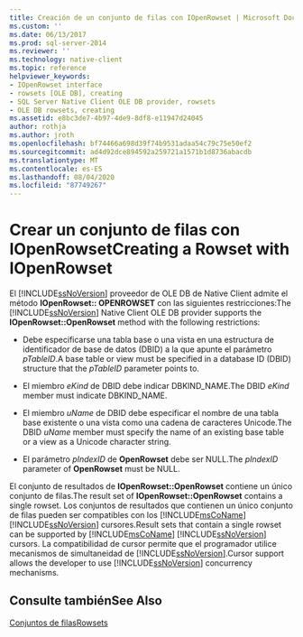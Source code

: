 ```yaml
---
title: Creación de un conjunto de filas con IOpenRowset | Microsoft Docs
ms.custom: ''
ms.date: 06/13/2017
ms.prod: sql-server-2014
ms.reviewer: ''
ms.technology: native-client
ms.topic: reference
helpviewer_keywords:
- IOpenRowset interface
- rowsets [OLE DB], creating
- SQL Server Native Client OLE DB provider, rowsets
- OLE DB rowsets, creating
ms.assetid: e8bc3de7-4b97-4de9-8df8-e11947d24045
author: rothja
ms.author: jroth
ms.openlocfilehash: bf74466a698d39f74b9531adaa54c79c75e50ef2
ms.sourcegitcommit: ad4d92dce894592a259721a1571b1d8736abacdb
ms.translationtype: MT
ms.contentlocale: es-ES
ms.lasthandoff: 08/04/2020
ms.locfileid: "87749267"
---
```

# <a name="creating-a-rowset-with-iopenrowset"></a><span data-ttu-id="b75d8-102">Crear un conjunto de filas con IOpenRowset</span><span class="sxs-lookup"><span data-stu-id="b75d8-102">Creating a Rowset with IOpenRowset</span></span>
  <span data-ttu-id="b75d8-103">El [!INCLUDE[ssNoVersion](../../includes/ssnoversion-md.md)] proveedor de OLE DB de Native Client admite el método **IOpenRowset:: OPENROWSET** con las siguientes restricciones:</span><span class="sxs-lookup"><span data-stu-id="b75d8-103">The [!INCLUDE[ssNoVersion](../../includes/ssnoversion-md.md)] Native Client OLE DB provider supports the **IOpenRowset::OpenRowset** method with the following restrictions:</span></span>  
  
-   <span data-ttu-id="b75d8-104">Debe especificarse una tabla base o una vista en una estructura de identificador de base de datos (DBID) a la que apunte el parámetro *pTableID*.</span><span class="sxs-lookup"><span data-stu-id="b75d8-104">A base table or view must be specified in a database ID (DBID) structure that the *pTableID* parameter points to.</span></span>  
  
-   <span data-ttu-id="b75d8-105">El miembro *eKind* de DBID debe indicar DBKIND_NAME.</span><span class="sxs-lookup"><span data-stu-id="b75d8-105">The DBID *eKind* member must indicate DBKIND_NAME.</span></span>  
  
-   <span data-ttu-id="b75d8-106">El miembro *uName* de DBID debe especificar el nombre de una tabla base existente o una vista como una cadena de caracteres Unicode.</span><span class="sxs-lookup"><span data-stu-id="b75d8-106">The DBID *uName* member must specify the name of an existing base table or a view as a Unicode character string.</span></span>  
  
-   <span data-ttu-id="b75d8-107">El parámetro *pIndexID* de **OpenRowset** debe ser NULL.</span><span class="sxs-lookup"><span data-stu-id="b75d8-107">The *pIndexID* parameter of **OpenRowset** must be NULL.</span></span>  
  
 <span data-ttu-id="b75d8-108">El conjunto de resultados de **IOpenRowset::OpenRowset** contiene un único conjunto de filas.</span><span class="sxs-lookup"><span data-stu-id="b75d8-108">The result set of **IOpenRowset::OpenRowset** contains a single rowset.</span></span> <span data-ttu-id="b75d8-109">Los conjuntos de resultados que contienen un único conjunto de filas pueden ser compatibles con los [!INCLUDE[msCoName](../../includes/msconame-md.md)] [!INCLUDE[ssNoVersion](../../includes/ssnoversion-md.md)] cursores.</span><span class="sxs-lookup"><span data-stu-id="b75d8-109">Result sets that contain a single rowset can be supported by [!INCLUDE[msCoName](../../includes/msconame-md.md)] [!INCLUDE[ssNoVersion](../../includes/ssnoversion-md.md)] cursors.</span></span> <span data-ttu-id="b75d8-110">La compatibilidad de cursor permite que el programador utilice mecanismos de simultaneidad de [!INCLUDE[ssNoVersion](../../includes/ssnoversion-md.md)].</span><span class="sxs-lookup"><span data-stu-id="b75d8-110">Cursor support allows the developer to use [!INCLUDE[ssNoVersion](../../includes/ssnoversion-md.md)] concurrency mechanisms.</span></span>  
  
## <a name="see-also"></a><span data-ttu-id="b75d8-111">Consulte también</span><span class="sxs-lookup"><span data-stu-id="b75d8-111">See Also</span></span>  
 [<span data-ttu-id="b75d8-112">Conjuntos de filas</span><span class="sxs-lookup"><span data-stu-id="b75d8-112">Rowsets</span></span>](rowsets.md)  
  
  
